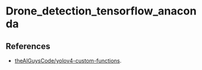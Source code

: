 # Drone_detection_tensorflow_anaconda

## References

- [theAIGuysCode/yolov4-custom-functions](https://github.com/theAIGuysCode/yolov4-custom-functions).
